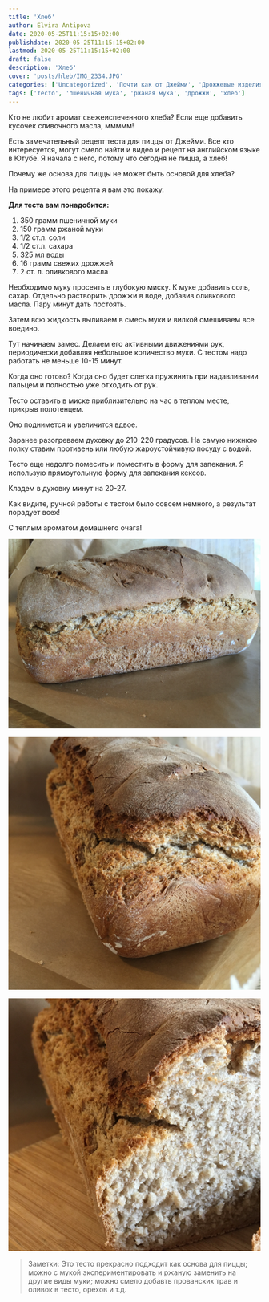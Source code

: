 ```yaml
---
title: 'Хлеб'
author: Elvira Antipova
date: 2020-05-25T11:15:15+02:00
publishdate: 2020-05-25T11:15:15+02:00
lastmod: 2020-05-25T11:15:15+02:00
draft: false
description: 'Хлеб'
cover: 'posts/hleb/IMG_2334.JPG'
categories: ['Uncategorized', 'Почти как от Джейми', 'Дрожжевые изделия']
tags: ['тесто', 'пшеничная мука', 'ржаная мука', 'дрожжи', 'хлеб']
---
```


Кто не любит аромат свежеиспеченного хлеба?
Если еще добавить кусочек сливочного масла, ммммм!

Есть замечательный рецепт теста для пиццы от Джейми. Все кто интересуется, могут смело найти и видео и рецепт на английском языке в Ютубе.
Я начала с него, потому что сегодня не пицца, а хлеб!

Почему же основа для пиццы не может быть основой для хлеба?

На примере этого рецепта я вам это покажу.

**Для теста вам понадобится:**

1. 350 грамм пшеничной муки
2. 150 грамм ржаной муки
3. 1/2 ст.л. соли
4. 1/2 ст.л. сахара
5. 325 мл воды
6. 16 грамм свежих дрожжей
7. 2 ст. л. оливкового масла

Необходимо муку просеять в глубокую миску. К муке добавить соль, сахар.
Отдельно растворить дрожжи в воде, добавив оливкового масла. Пару минут дать постоять.

Затем всю жидкость выливаем в смесь муки и вилкой смешиваем все воедино.

Тут начинаем замес. Делаем его активными движениями рук, периодически добавляя небольшое количество муки.
С тестом надо работать не меньше 10-15 минут.

Когда оно готово? Когда оно будет слегка пружинить при надавливании пальцем и полностью уже отходить от рук.

Тесто оставить в миске приблизительно на час в теплом месте, прикрыв полотенцем.

Оно поднимется и увеличится вдвое.

Заранее разогреваем духовку до 210-220 градусов. На самую нижнюю полку ставим противень или любую жароустойчивую посуду с водой.

Тесто еще недолго помесить и поместить в форму для запекания. Я использую прямоугольную форму для запекания кексов.

Кладем в духовку минут на 20-27.

Как видите, ручной работы с тестом было совсем немного, а результат порадует всех!

С теплым ароматом домашнего очага!

![](IMG_2325.JPG)

![](IMG_2327.JPG)

![](IMG_2336.JPG)

> Заметки: Это тесто прекрасно подходит как основа для пиццы; можно с мукой экспериментировать и ржаную заменить на другие виды муки; можно смело добавть прованских трав и оливок в тесто, орехов и т.д.
